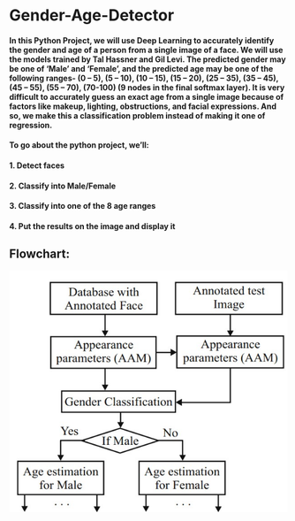 # Gender-Age-Detector

#### In this Python Project, we will use Deep Learning to accurately identify the gender and age of a person from a single image of a face. We will use the models trained by Tal Hassner and Gil Levi. The predicted gender may be one of ‘Male’ and ‘Female’, and the predicted age may be one of the following ranges- (0 – 5), (5 – 10), (10 – 15), (15 – 20), (25 – 35), (35 – 45), (45 – 55), (55 – 70), (70-100) (9 nodes in the final softmax layer). It is very difficult to accurately guess an exact age from a single image because of factors like makeup, lighting, obstructions, and facial expressions. And so, we make this a classification problem instead of making it one of regression.

#### To go about the python project, we’ll:
#### 1. Detect faces
#### 2. Classify into Male/Female
#### 3. Classify into one of the 8 age ranges
#### 4. Put the results on the image and display it

## Flowchart:
![Alt text](https://github.com/JatinRanaV1/Gender-Age-Detector/blob/main/flowchart.jpg)
